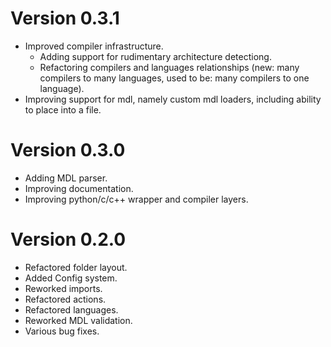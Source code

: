 Version 0.3.1
=============

* Improved compiler infrastructure.
    * Adding support for rudimentary architecture detectiong.
    * Refactoring compilers and languages relationships (new: many compilers to many languages, used to be: many compilers to one language).
* Improving support for mdl, namely custom mdl loaders, including ability to place into a file.

Version 0.3.0
=============

* Adding MDL parser.
* Improving documentation.
* Improving python/c/c++ wrapper and compiler layers.

Version 0.2.0
=============

* Refactored folder layout.
* Added Config system.
* Reworked imports.
* Refactored actions.
* Refactored languages.
* Reworked MDL validation.
* Various bug fixes.